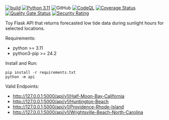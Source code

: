 [![build](https://github.com/plasticuproject/tides/actions/workflows/tests.yml/badge.svg)](https://github.com/plasticuproject/tides/actions/workflows/tests.yml)
[![Python 3.11](https://img.shields.io/badge/python-3.11+-blue.svg)](https://www.python.org/downloads/release/python-311/)
![GitHub](https://img.shields.io/github/license/plasticuproject/tides)
[![CodeQL](https://github.com/plasticuproject/tides/actions/workflows/codeql.yml/badge.svg)](https://github.com/plasticuproject/tides/actions/workflows/codeql.yml)
[![Coverage Status](https://coveralls.io/repos/github/plasticuproject/tides/badge.svg?branch=master)](https://coveralls.io/github/plasticuproject/tides?branch=master)
[![Quality Gate Status](https://sonarcloud.io/api/project_badges/measure?project=plasticuproject_tides&metric=alert_status)](https://sonarcloud.io/dashboard?id=plasticuproject_tides)
[![Security Rating](https://sonarcloud.io/api/project_badges/measure?project=plasticuproject_tides&metric=security_rating)](https://sonarcloud.io/dashboard?id=plasticuproject_tides)

Toy Flask API that returns forecasted low tide data during sunlight hours for selected locations.

Requirements:
- python >= 3.11
- python3-pip >= 24.2


Install and Run:
```
pip install -r requirements.txt
python -m api
```

Valid Endpoints:
- http://127.0.0.1:5000/api/v1/Half-Moon-Bay-California
- http://127.0.0.1:5000/api/v1/Huntington-Beach
- http://127.0.0.1:5000/api/v1/Providence-Rhode-Island
- http://127.0.0.1:5000/api/v1/Wrightsville-Beach-North-Carolina
